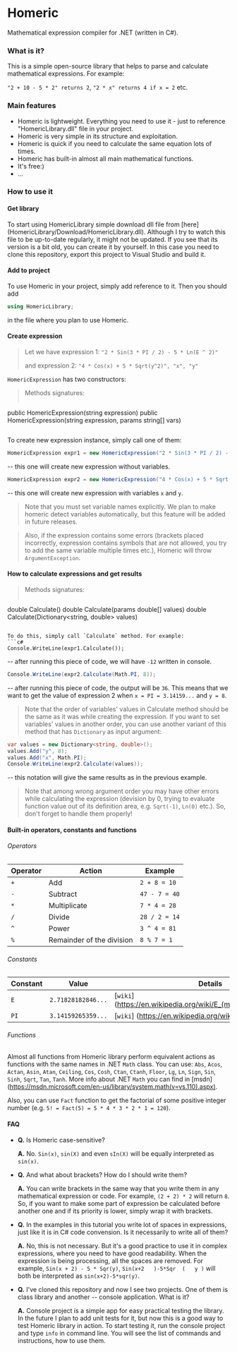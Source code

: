 # Homeric
Mathematical expression compiler for .NET (written in C#).

### What is it?
This is a simple open-source library that helps to parse and calculate mathematical expressions. For example:

`"2 + 10 - 5 * 2" returns 2`, `"2 * x" returns 4 if x = 2` etc.

### Main features
* Homeric is lightweight. Everything you need to use it - just to reference "HomericLibrary.dll" file in your project.
* Homeric is very simple in its structure and exploitation.
* Homeric is quick if you need to calculate the same equation lots of times.
* Homeric has built-in almost all main mathematical functions.
* It's free:)
* ...

### How to use it

#### Get library
To start using HomericLibrary simple download dll file from [here] (HomericLibrary/Download/HomericLibrary.dll).
Although I try to watch this file to be up-to-date regularly, it might not be updated. If you see that its version is a bit old, you can create it by yourself. In this case you need
to clone this repository, export this project to Visual Studio and build it.

#### Add to project
To use Homeric in your project, simply add reference to it. Then you should add 
```c#
using HomericLibrary;
```
in the file where you plan to use Homeric.

#### Create expression

> Let we have expression 1: `"2 * Sin(3 * PI / 2) - 5 * Ln(E ^ 2)"` 
>
> and expression 2: `"4 * Cos(x) + 5 * Sqrt(y^2)", "x", "y"`

`HomericExpression` has two constructors:

> Methods signatures:
> ```c#
public HomericExpression(string expression)
public HomericExpression(string expression, params string[] vars)
>```

To create new expression instance, simply call one of them:
```c#
HomericExpression expr1 = new HomericExpression("2 * Sin(3 * PI / 2) - 5 * Ln(E ^ 2)");
```
-- this one will create new expression without variables.
```c#
HomericExpression expr2 = new HomericExpression("4 * Cos(x) + 5 * Sqrt(y^2)", "x", "y");
```
-- this one will create new expression with variables `x` and `y`. 

> Note that you must set variable names explicitly. We plan to make homeric detect variables automatically, 
but this feature will be added in future releases.

> Also, if the expression contains some errors (brackets placed incorrectly, expression contains symbols that are not allowed,
you try to add the same variable multiple times etc.), Homeric will throw `ArgumentException`.

#### How to calculate expressions and get results

> Methods signatures:
> ```c#
double Calculate()
double Calculate(params double[] values)
double Calculate(Dictionary<string, double> values)
```

To do this, simply call `Calculate` method. For example:
```c#
Console.WriteLine(expr1.Calculate());
```
-- after running this piece of code, we will have `-12` written in console.

```c#
Console.WriteLine(expr2.Calculate(Math.PI, 8));
```
-- after running this piece of code, the output will be `36`. This means that we want to get the value of expression 2 
when `x = PI = 3.14159...` and `y = 8`.

> Note that the order of variables' values in Calculate method should be the same as it was while creating the expression. If you want
to set variables' values in another order, you can use another variant of this method that has `Dictionary` as input argument:

```c#
var values = new Dictionary<string, double>();
values.Add("y", 8);
values.Add("x", Math.PI);
Console.WriteLine(expr2.Calculate(values));
```
-- this notation will give the same results as in the previous example.

> Note that among wrong argument order you may have other errors while calculating the expression 
(devision by 0, trying to evaluate function value out of its definition area, 
e.g. `Sqrt(-1)`, `Ln(0)` etc.). So, don't forget to handle them properly!

#### Built-in operators, constants and functions

###### Operators

| Operator | Action | Example |
| --- | --- | --- |
| `+` | Add | `2 + 8 = 10` |
| `-` | Subtract | `47 - 7 = 40` |
| `*` | Multiplicate | `7 * 4 = 28` |
| `/` | Divide | `28 / 2 = 14` |
| `^` | Power | `3 ^ 4 = 81` |
| `%` | Remainder of the division | `8 % 7 = 1` |

###### Constants

| Constant | Value | Details |
| --- | --- | --- |
| `E` | `2.71828182846...` | [`wiki`] (https://en.wikipedia.org/wiki/E_(mathematical_constant)) |
| `PI` | `3.14159265359...` | [`wiki`] (https://en.wikipedia.org/wiki/Pi) |

###### Functions

Almost all functions from Homeric library perform equivalent actions as functions with the same names in .NET `Math` class.
You can use:
`Abs`, `Acos`, `Actan`, `Asin`, `Atan`, `Ceiling`, `Cos`, `Cosh`, `Ctan`, `Ctanh`, `Floor`, `Lg`, `Ln`, `Sign`, `Sin`, `Sinh`, `Sqrt`, `Tan`, `Tanh`. More info about .NET `Math` you can find in [msdn] (https://msdn.microsoft.com/en-us/library/system.math(v=vs.110).aspx).

Also, you can use `Fact` function to get the factorial of some positive integer number (e.g. `5! = Fact(5) = 5 * 4 * 3 * 2 * 1 = 120`).

#### FAQ

- **Q.** Is Homeric case-sensitive?

   **A.** No. `Sin(x)`, `sin(X)` and even `sIn(X)` will be equally interpreted as `sin(x)`.

- **Q.** And what about brackets? How do I should write them?

   **A.** You can write brackets in the same way that you write them in any mathematical expression or code. For example, 
`(2 + 2) * 2` will return `8`. So, if you want to make some part of expression be calculated before another one and if its priority is lower, simply wrap it with brackets.

- **Q.** In the examples in this tutorial you write lot of spaces in expressions, just like it is in C# code convension. Is it necessarily to write all of them?

   **A.** No, this is not necessary. But it's a good practice to use it in complex expressions, where you need to have good readability. When the expression is being processing, all the spaces are removed. For example, `Sin(x + 2) - 5 * Sqr(y)`, `Sin(x+2   )-5*Sqr  (   y )` will both be interpreted as `sin(x+2)-5*sqr(y)`.

- **Q.** I've cloned this repository and now I see two projects. One of them is class library and another -- console application. What is it?

   **A.** Console project is a simple app for easy practical testing the library. In the future I plan to add unit tests for it, but now this is a good way to test Homeric library in action. To start testing it, run the console project and type `info` in command line. You will see the list of commands and instructions, how to use them.
